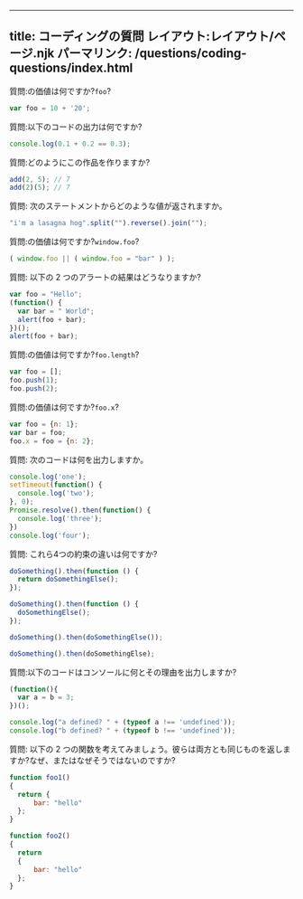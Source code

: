 ***

## title: コーディングの質問&#xA;レイアウト:レイアウト/ページ.njk&#xA;パーマリンク: /questions/coding-questions/index.html

質問:の価値は何ですか?`foo`?

```javascript
var foo = 10 + '20';
```

質問:以下のコードの出力は何ですか?

```javascript
console.log(0.1 + 0.2 == 0.3);
```

質問:どのようにこの作品を作りますか?

```javascript
add(2, 5); // 7
add(2)(5); // 7
```

質問: 次のステートメントからどのような値が返されますか。

```javascript
"i'm a lasagna hog".split("").reverse().join("");
```

質問:の価値は何ですか?`window.foo`?

```javascript
( window.foo || ( window.foo = "bar" ) );
```

質問: 以下の 2 つのアラートの結果はどうなりますか?

```javascript
var foo = "Hello";
(function() {
  var bar = " World";
  alert(foo + bar);
})();
alert(foo + bar);
```

質問:の価値は何ですか?`foo.length`?

```javascript
var foo = [];
foo.push(1);
foo.push(2);
```

質問:の価値は何ですか?`foo.x`?

```javascript
var foo = {n: 1};
var bar = foo;
foo.x = foo = {n: 2};
```

質問: 次のコードは何を出力しますか。

```javascript
console.log('one');
setTimeout(function() {
  console.log('two');
}, 0);
Promise.resolve().then(function() {
  console.log('three');
})
console.log('four');
```

質問: これら4つの約束の違いは何ですか?

```javascript
doSomething().then(function () {
  return doSomethingElse();
});

doSomething().then(function () {
  doSomethingElse();
});

doSomething().then(doSomethingElse());

doSomething().then(doSomethingElse);
```

質問:以下のコードはコンソールに何とその理由を出力しますか?

```javascript
(function(){
  var a = b = 3;
})();

console.log("a defined? " + (typeof a !== 'undefined'));
console.log("b defined? " + (typeof b !== 'undefined'));
```

質問: 以下の 2 つの関数を考えてみましょう。彼らは両方とも同じものを返しますか?なぜ、またはなぜそうではないのですか?

```javascript
function foo1()
{
  return {
      bar: "hello"
  };
}

function foo2()
{
  return
  {
      bar: "hello"
  };
}
```
